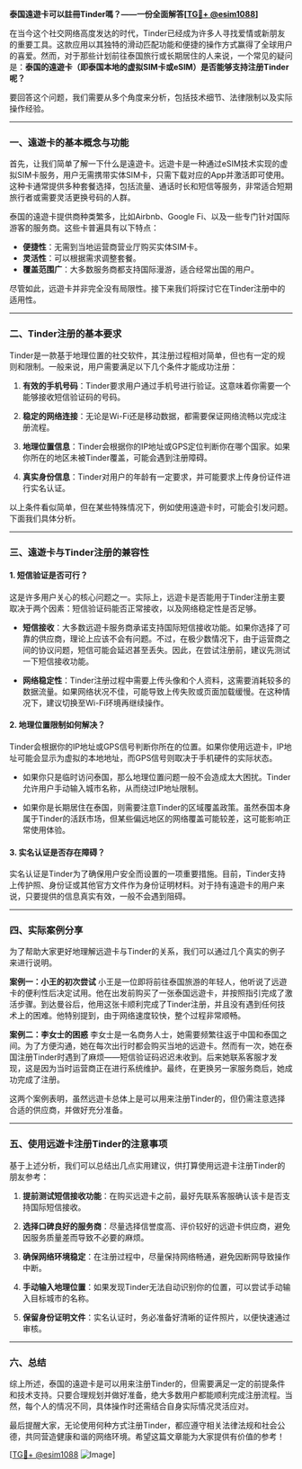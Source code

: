 **泰国遠遊卡可以註冊Tinder嗎？——一份全面解答[[TG💪+ @esim1088](https://t.me/s/esim1088)]**

在当今这个社交网络高度发达的时代，Tinder已经成为许多人寻找爱情或新朋友的重要工具。这款应用以其独特的滑动匹配功能和便捷的操作方式赢得了全球用户的喜爱。然而，对于那些计划前往泰国旅行或长期居住的人来说，一个常见的疑问是：**泰国的遠遊卡（即泰国本地的虚拟SIM卡或eSIM）是否能够支持注册Tinder呢？**

要回答这个问题，我们需要从多个角度来分析，包括技术细节、法律限制以及实际操作经验。

---

### **一、遠遊卡的基本概念与功能**

首先，让我们简单了解一下什么是遠遊卡。远遊卡是一种通过eSIM技术实现的虚拟SIM卡服务，用户无需携带实体SIM卡，只需下载对应的App并激活即可使用。这种卡通常提供多种套餐选择，包括流量、通话时长和短信等服务，非常适合短期旅行者或需要灵活更换号码的人群。

泰国的遠遊卡提供商种类繁多，比如Airbnb、Google Fi、以及一些专门针对国际游客的服务商。这些卡普遍具有以下特点：

- **便捷性**：无需到当地运营商营业厅购买实体SIM卡。
- **灵活性**：可以根据需求调整套餐。
- **覆盖范围广**：大多数服务商都支持国际漫游，适合经常出国的用户。

尽管如此，远遊卡并非完全没有局限性。接下来我们将探讨它在Tinder注册中的适用性。

---

### **二、Tinder注册的基本要求**

Tinder是一款基于地理位置的社交软件，其注册过程相对简单，但也有一定的规则和限制。一般来说，用户需要满足以下几个条件才能成功注册：

1. **有效的手机号码**：Tinder要求用户通过手机号进行验证。这意味着你需要一个能够接收短信验证码的号码。
   
2. **稳定的网络连接**：无论是Wi-Fi还是移动数据，都需要保证网络流畅以完成注册流程。

3. **地理位置信息**：Tinder会根据你的IP地址或GPS定位判断你在哪个国家。如果你所在的地区未被Tinder覆盖，可能会遇到注册障碍。

4. **真实身份信息**：Tinder对用户的年龄有一定要求，并可能要求上传身份证件进行实名认证。

以上条件看似简单，但在某些特殊情况下，例如使用遠遊卡时，可能会引发问题。下面我们具体分析。

---

### **三、遠遊卡与Tinder注册的兼容性**

#### **1. 短信验证是否可行？**
这是许多用户关心的核心问题之一。实际上，远遊卡是否能用于Tinder注册主要取决于两个因素：短信验证码能否正常接收，以及网络稳定性是否足够。

- **短信接收**：大多数远遊卡服务商承诺支持国际短信接收功能。如果你选择了可靠的供应商，理论上应该不会有问题。不过，在极少数情况下，由于运营商之间的协议问题，短信可能会延迟甚至丢失。因此，在尝试注册前，建议先测试一下短信接收功能。

- **网络稳定性**：Tinder注册过程中需要上传头像和个人资料，这需要消耗较多的数据流量。如果网络状况不佳，可能导致上传失败或页面加载缓慢。在这种情况下，建议切换至Wi-Fi环境再继续操作。

#### **2. 地理位置限制如何解决？**
Tinder会根据你的IP地址或GPS信号判断你所在的位置。如果你使用远遊卡，IP地址可能会显示为虚拟的本地地址，而GPS信号则取决于手机硬件的实际状态。

- 如果你只是临时访问泰国，那么地理位置问题一般不会造成太大困扰。Tinder允许用户手动输入城市名称，从而绕过IP地址限制。
  
- 如果你是长期居住在泰国，则需要注意Tinder的区域覆盖政策。虽然泰国本身属于Tinder的活跃市场，但某些偏远地区的网络覆盖可能较差，这可能影响正常使用体验。

#### **3. 实名认证是否存在障碍？**
实名认证是Tinder为了确保用户安全而设置的一项重要措施。目前，Tinder支持上传护照、身份证或其他官方文件作为身份证明材料。对于持有遠遊卡的用户来说，只要提供的信息真实有效，一般不会遇到阻碍。

---

### **四、实际案例分享**

为了帮助大家更好地理解远遊卡与Tinder的关系，我们可以通过几个真实的例子来进行说明。

**案例一：小王的初次尝试**
小王是一位即将前往泰国旅游的年轻人，他听说了远遊卡的便利性后决定试用。他在出发前购买了一张泰国远遊卡，并按照指引完成了激活步骤。到达曼谷后，他用这张卡顺利完成了Tinder注册，并且没有遇到任何技术上的困难。他特别提到，由于网络速度较快，整个过程非常顺畅。

**案例二：李女士的困惑**
李女士是一名商务人士，她需要频繁往返于中国和泰国之间。为了方便沟通，她在每次出行时都会购买当地的远遊卡。然而有一次，她在泰国注册Tinder时遇到了麻烦——短信验证码迟迟未收到。后来她联系客服才发现，这是因为当时运营商正在进行系统维护。最终，在更换另一家服务商后，她成功完成了注册。

这两个案例表明，虽然远遊卡总体上是可以用来注册Tinder的，但仍需注意选择合适的供应商，并做好充分准备。

---

### **五、使用远遊卡注册Tinder的注意事项**

基于上述分析，我们可以总结出几点实用建议，供打算使用远遊卡注册Tinder的朋友参考：

1. **提前测试短信接收功能**：在购买远遊卡之前，最好先联系客服确认该卡是否支持国际短信接收。
   
2. **选择口碑良好的服务商**：尽量选择信誉度高、评价较好的远遊卡供应商，避免因服务质量差而导致不必要的麻烦。

3. **确保网络环境稳定**：在注册过程中，尽量保持网络畅通，避免因断网导致操作中断。

4. **手动输入地理位置**：如果发现Tinder无法自动识别你的位置，可以尝试手动输入目标城市的名称。

5. **保留身份证明文件**：实名认证时，务必准备好清晰的证件照片，以便快速通过审核。

---

### **六、总结**

综上所述，泰国的遠遊卡是可以用来注册Tinder的，但需要满足一定的前提条件和技术支持。只要合理规划并做好准备，绝大多数用户都能顺利完成注册流程。当然，每个人的情况不同，具体操作时还需结合自身实际情况灵活应对。

最后提醒大家，无论使用何种方式注册Tinder，都应遵守相关法律法规和社会公德，共同营造健康和谐的网络环境。希望这篇文章能为大家提供有价值的参考！

[[TG💪+ @esim1088](https://t.me/s/esim1088) ![Image](https://i.postimg.cc/4NQfJmqS/Snipaste-2025-05-13-00-14-12.png)]